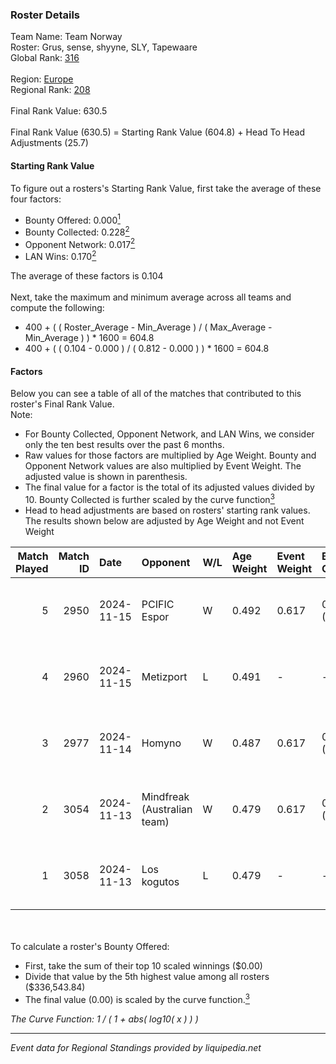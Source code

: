 ### Roster Details<br />
Team Name: Team Norway<br />
Roster: Grus, sense, shyyne, SLY, Tapewaare<br />
Global Rank: [316](../../standings_global_2025_03_01.md)<br />
<br />
Region: [Europe]( ../../standings_europe_2025_03_01.md)<br />
Regional Rank: [208]( ../../standings_europe_2025_03_01.md)<br />
<br />
Final Rank Value:  630.5<br />
<br />
Final Rank Value (630.5) = Starting Rank Value (604.8) + Head To Head Adjustments (25.7)<br />

#### Starting Rank Value<br />
To figure out a rosters's Starting Rank Value, first take the average of these four factors:<br />
- Bounty Offered: 0.000[<sup>1</sup>](#table2)
- Bounty Collected: 0.228[<sup>2</sup>](#table1)
- Opponent Network: 0.017[<sup>2</sup>](#table1)
- LAN Wins: 0.170[<sup>2</sup>](#table1)

The average of these factors is 0.104<br />
<br />
Next, take the maximum and minimum average across all teams and compute the following:<br />
- 400 + ( ( Roster_Average - Min_Average ) / ( Max_Average - Min_Average ) ) * 1600 = 604.8
- 400 + ( ( 0.104 - 0.000 ) / ( 0.812 - 0.000 ) ) * 1600 = 604.8


#### Factors<br />
Below you can see a table of all of the matches that contributed to this roster's Final Rank Value.<br />
Note:<br />

- For Bounty Collected, Opponent Network, and LAN Wins, we consider only the ten best results over the past 6 months.
- Raw values for those factors are multiplied by Age Weight. Bounty and Opponent Network values are also multiplied by Event Weight. The adjusted value is shown in parenthesis.
- The final value for a factor is the total of its adjusted values divided by 10. Bounty Collected is further scaled by the curve function[<sup>3</sup>](#curveFunction)
- Head to head adjustments are based on rosters' starting rank values. The results shown below are adjusted by Age Weight and not Event Weight
<span id="table1"></span><br />


| Match Played | Match ID | Date       | Opponent                    | W/L | Age Weight | Event Weight | Bounty Collected | Opponent Network | LAN Wins  | H2H Adj. | Roster                              |
| -: | -: | :- | :- | :- | :- | :- | :- | :- | :- | -: | :- |
|            5 |     2950 | 2024-11-15 | PCIFIC Espor                | W   | 0.492      | 0.617        | 0.004 (0.001)    | 0.279 (0.085)    | 1 (0.492) |    10.65 | Grus, sense, shyyne, SLY, Tapewaare |
|            4 |     2960 | 2024-11-15 | Metizport                   | L   | 0.491      | -            | -                | -                | -         |    -1.06 | Grus, sense, shyyne, SLY, Tapewaare |
|            3 |     2977 | 2024-11-14 | Homyno                      | W   | 0.487      | 0.617        | 0.008 (0.002)    | 0.205 (0.062)    | 1 (0.487) |     9.54 | Grus, sense, shyyne, SLY, Tapewaare |
|            2 |     3054 | 2024-11-13 | Mindfreak (Australian team) | W   | 0.479      | 0.617        | 0.002 (0.001)    | 0.090 (0.026)    | 1 (0.479) |     9.10 | Grus, sense, shyyne, SLY, Tapewaare |
|            1 |     3058 | 2024-11-13 | Los kogutos                 | L   | 0.479      | -            | -                | -                | -         |    -2.49 | Grus, sense, shyyne, SLY, Tapewaare |

<br />
<span id="table2"></span><br />
To calculate a roster's Bounty Offered:<br />

- First, take the sum of their top 10 scaled winnings ($0.00)
- Divide that value by the 5th highest value among all rosters ($336,543.84)
- The final value (0.00) is scaled by the curve function.[<sup>3</sup>](#curveFunction)

<span id="curveFunction"></span>_The Curve Function: 1 / ( 1 + abs( log10( x ) ) )_<br />

---
_Event data for Regional Standings provided by liquipedia.net_<br />
